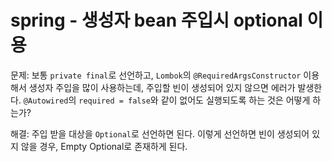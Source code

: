 # spring - 생성자 bean 주입시 optional 이용

문제: 보통 `private final`로 선언하고, `Lombok`의 `@RequiredArgsConstructor` 이용해서 생성자 주입을 많이 사용하는데, 주입할 빈이 생성되어 있지 않으면 에러가 발생한다. `@Autowired`의 `required = false`와 같이 없어도 실행되도록 하는 것은 어떻게 하는가?

해결: 주입 받을 대상을 `Optional`로 선언하면 된다. 이렇게 선언하면 빈이 생성되어 있지 않을 경우, Empty Optional로 존재하게 된다.